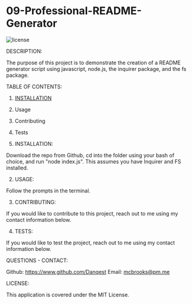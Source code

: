 # 09-Professional-README-Generator

![license](https://img.shields.io/badge/MIT-License-green)

DESCRIPTION:

The purpose of this project is to demonstrate the creation of a README generator script using javascript, node.js, the inquirer package, and the fs package.

TABLE OF CONTENTS:

1. [INSTALLATION](#Installation)
2. Usage
3. Contributing
4. Tests

1. <a name="Installation"></a> INSTALLATION:

Download the repo from Github, cd into the folder using your bash of choice, and run "node index.js". This assumes you have Inquirer and FS installed.

2. USAGE:

Follow the prompts in the terminal.

3. CONTRIBUTING:

If you would like to contribute to this project, reach out to me using my contact information below.

4. TESTS:

If you would like to test the project, reach out to me using my contact information below.

QUESTIONS - CONTACT:

Github: https://www.github.com/Danqest
Email: mcbrooks@pm.me

LICENSE:

This application is covered under the MIT License.
